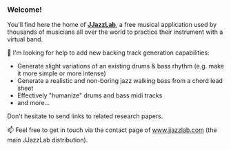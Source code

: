 ### Welcome!

You'll find here the home of **[JJazzLab](https://github.com/jjazzboss/JJazzLab)**, a free musical application used by thousands of musicians all over the world to practice their instrument with a virtual band.

 🤔 I'm looking for help to add new backing track generation capabilities:
 - Generate slight variations of an existing drums & bass rhythm (e.g. make it more simple or more intense)
 - Generate a realistic and non-boring jazz walking bass from a chord lead sheet
 - Effectively "humanize" drums and bass midi tracks
 - and more...
 
Don't hesitate to send links to related research papers. 
 
📫 Feel free to get in touch via the contact page of www.jjazzlab.com (the main JJazzLab distribution).
